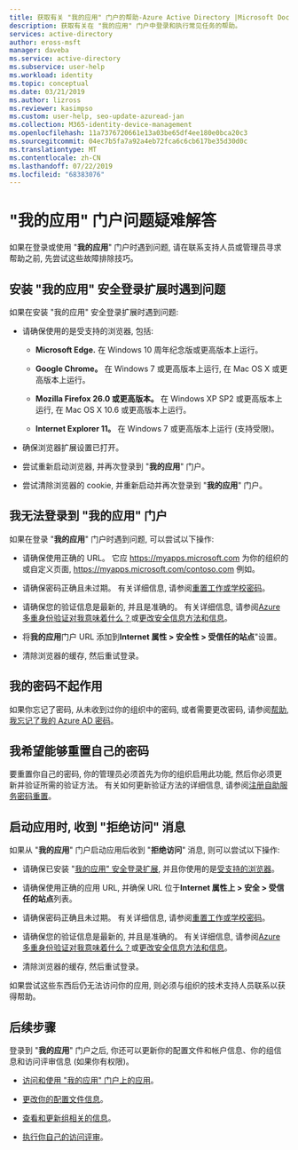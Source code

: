 ```yaml
---
title: 获取有关 "我的应用" 门户的帮助-Azure Active Directory |Microsoft Docs
description: 获取有关在 "我的应用" 门户中登录和执行常见任务的帮助。
services: active-directory
author: eross-msft
manager: daveba
ms.service: active-directory
ms.subservice: user-help
ms.workload: identity
ms.topic: conceptual
ms.date: 03/21/2019
ms.author: lizross
ms.reviewer: kasimpso
ms.custom: user-help, seo-update-azuread-jan
ms.collection: M365-identity-device-management
ms.openlocfilehash: 11a7376720661e13a03be65df4ee180e0bca20c3
ms.sourcegitcommit: 04ec7b5fa7a92a4eb72fca6c6cb617be35d30d0c
ms.translationtype: MT
ms.contentlocale: zh-CN
ms.lasthandoff: 07/22/2019
ms.locfileid: "68383076"
---
```

# <a name="troubleshoot-problems-with-the-my-apps-portal"></a>"我的应用" 门户问题疑难解答

如果在登录或使用 "**我的应用**" 门户时遇到问题, 请在联系支持人员或管理员寻求帮助之前, 先尝试这些故障排除技巧。

## <a name="im-having-trouble-installing-the-my-apps-secure-sign-in-extension"></a>安装 "我的应用" 安全登录扩展时遇到问题

如果在安装 "我的应用" 安全登录扩展时遇到问题:

- 请确保使用的是受支持的浏览器, 包括:

    - **Microsoft Edge.** 在 Windows 10 周年纪念版或更高版本上运行。

    - **Google Chrome。** 在 Windows 7 或更高版本上运行, 在 Mac OS X 或更高版本上运行。

    - **Mozilla Firefox 26.0 或更高版本。** 在 Windows XP SP2 或更高版本上运行, 在 Mac OS X 10.6 或更高版本上运行。

    - **Internet Explorer 11。** 在 Windows 7 或更高版本上运行 (支持受限)。

- 确保浏览器扩展设置已打开。

- 尝试重新启动浏览器, 并再次登录到 "**我的应用**" 门户。

- 尝试清除浏览器的 cookie, 并重新启动并再次登录到 "**我的应用**" 门户。

## <a name="i-cant-sign-in-to-the-my-apps-portal"></a>我无法登录到 "**我的应用**" 门户

如果在登录 "**我的应用**" 门户时遇到问题, 可以尝试以下操作:

- 请确保使用正确的 URL。 它应 https://myapps.microsoft.com 为你的组织的或自定义页面, https://myapps.microsoft.com/contoso.com 例如。

- 请确保密码正确且未过期。 有关详细信息, 请参阅[重置工作或学校密码](active-directory-passwords-update-your-own-password.md)。

- 请确保您的验证信息是最新的, 并且是准确的。 有关详细信息, 请参阅[Azure 多重身份验证对我意味着什么？](multi-factor-authentication-end-user.md)或[更改安全信息方法和信息](security-info-add-update-methods-overview.md)。

- 将**我的应用**门户 URL 添加到**Internet 属性 > 安全性 > 受信任的站点**"设置。

- 清除浏览器的缓存, 然后重试登录。

## <a name="my-password-isnt-working"></a>我的密码不起作用

如果你忘记了密码, 从未收到过你的组织中的密码, 或者需要更改密码, 请参阅[帮助, 我忘记了我的 Azure AD 密码](active-directory-passwords-update-your-own-password.md)。

## <a name="i-want-to-be-able-to-reset-my-own-password"></a>我希望能够重置自己的密码

要重置你自己的密码, 你的管理员必须首先为你的组织启用此功能, 然后你必须更新并验证所需的验证方法。 有关如何更新验证方法的详细信息, 请参阅[注册自助服务密码重置](active-directory-passwords-reset-register.md)。

## <a name="im-getting-an-access-denied-message-when-i-start-an-app"></a>启动应用时, 收到 "拒绝访问" 消息

如果从 "**我的应用**" 门户启动应用后收到 "**拒绝访问**" 消息, 则可以尝试以下操作:

- 请确保已安装 "[我的应用" 安全登录扩展](my-apps-portal-end-user-access.md#download-and-install-the-my-apps-secure-sign-in-extension), 并且你使用的是[受支持的浏览器](my-apps-portal-end-user-access.md#supported-browsers)。

- 请确保使用正确的应用 URL, 并确保 URL 位于**Internet 属性上 > 安全 > 受信任的站点**列表。

- 请确保密码正确且未过期。 有关详细信息, 请参阅[重置工作或学校密码](active-directory-passwords-update-your-own-password.md)。

- 请确保您的验证信息是最新的, 并且是准确的。 有关详细信息, 请参阅[Azure 多重身份验证对我意味着什么？](multi-factor-authentication-end-user.md)或[更改安全信息方法和信息](security-info-add-update-methods-overview.md)。

- 清除浏览器的缓存, 然后重试登录。

如果尝试这些东西后仍无法访问你的应用, 则必须与组织的技术支持人员联系以获得帮助。

## <a name="next-steps"></a>后续步骤

登录到 "**我的应用**" 门户之后, 你还可以更新你的配置文件和帐户信息、你的组信息和访问评审信息 (如果你有权限)。

- [访问和使用 "我的应用" 门户上的应用](my-apps-portal-end-user-access.md)。

- [更改你的配置文件信息](my-apps-portal-end-user-update-profile.md)。

- [查看和更新组相关的信息](my-apps-portal-end-user-groups.md)。

- [执行你自己的访问评审](my-apps-portal-end-user-access-reviews.md)。
